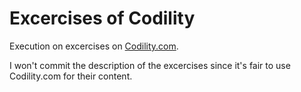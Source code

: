# Excercises of Codility

Execution on excercises on [Codility.com](https://codility.com/programmers). 

I won't commit the description of the excercises since it's fair to use Codility.com for their content. 